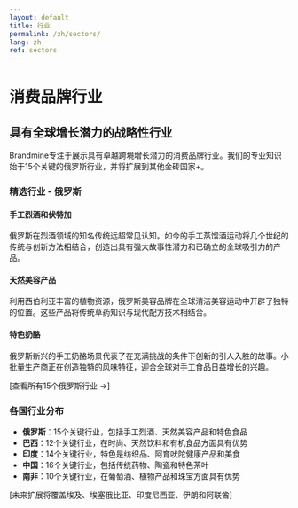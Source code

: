 ```yaml
---
layout: default
title: 行业
permalink: /zh/sectors/
lang: zh
ref: sectors
---
```


# 消费品牌行业

## 具有全球增长潜力的战略性行业

Brandmine专注于展示具有卓越跨境增长潜力的消费品牌行业。我们的专业知识始于15个关键的俄罗斯行业，并将扩展到其他金砖国家+。

### 精选行业 - 俄罗斯

#### 手工烈酒和伏特加
俄罗斯在烈酒领域的知名传统远超常见认知。如今的手工蒸馏酒运动将几个世纪的传统与创新方法相结合，创造出具有强大故事性潜力和已确立的全球吸引力的产品。

#### 天然美容产品
利用西伯利亚丰富的植物资源，俄罗斯美容品牌在全球清洁美容运动中开辟了独特的位置。这些产品将传统草药知识与现代配方技术相结合。

#### 特色奶酪
俄罗斯新兴的手工奶酪场景代表了在充满挑战的条件下创新的引人入胜的故事。小批量生产商正在创造独特的风味特征，迎合全球对手工食品日益增长的兴趣。

[查看所有15个俄罗斯行业 →]

### 各国行业分布

- **俄罗斯**：15个关键行业，包括手工烈酒、天然美容产品和特色食品
- **巴西**：12个关键行业，在时尚、天然饮料和有机食品方面具有优势
- **印度**：14个关键行业，特色是纺织品、阿育吠陀健康产品和美食
- **中国**：16个关键行业，包括传统药物、陶瓷和特色茶叶
- **南非**：10个关键行业，在葡萄酒、植物产品和珠宝方面具有优势

[未来扩展将覆盖埃及、埃塞俄比亚、印度尼西亚、伊朗和阿联酋]